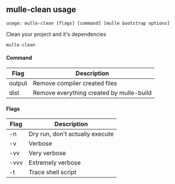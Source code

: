 ## mulle-clean usage

`usage: mulle-clean [flags] [command] [mulle bootstrap options]`

Clean your project and it's dependencies

```
mulle-clean
```

#### Command

Flag        | Description                                   |
------------|-----------------------------------------------|
output      | Remove compiler created files                 |
dist        | Remove everything created by mulle-build      |


#### Flags

Flag        | Description                                   |
------------|-----------------------------------------------|
-n          | Dry run, don't actually execute               |
-v          | Verbose                                       |
-vv         | Very verbose                                  |
-vvv        | Extremely verbose                             |
-t          | Trace shell script                            |
